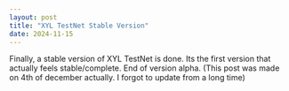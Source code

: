 ```yaml
---
layout: post
title: "XYL TestNet Stable Version"
date: 2024-11-15
---
```


Finally, a stable version of XYL TestNet is done. Its the first version that actually feels stable/complete. End of version alpha. (This post was made on 4th of december actually. I forgot to update from a long time)